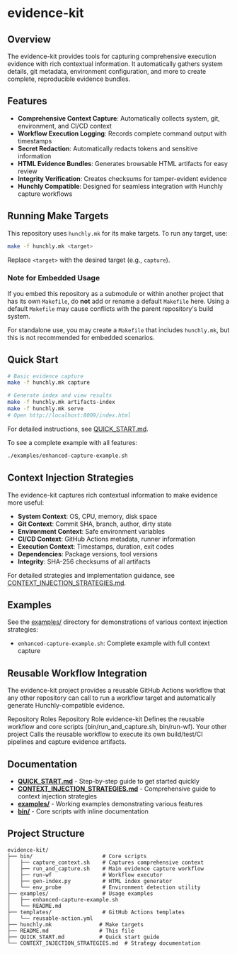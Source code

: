 # evidence-kit


## Overview

The evidence-kit provides tools for capturing comprehensive execution evidence with rich contextual information. It automatically gathers system details, git metadata, environment configuration, and more to create complete, reproducible evidence bundles.

## Features

- **Comprehensive Context Capture**: Automatically collects system, git, environment, and CI/CD context
- **Workflow Execution Logging**: Records complete command output with timestamps
- **Secret Redaction**: Automatically redacts tokens and sensitive information
- **HTML Evidence Bundles**: Generates browsable HTML artifacts for easy review
- **Integrity Verification**: Creates checksums for tamper-evident evidence
- **Hunchly Compatible**: Designed for seamless integration with Hunchly capture workflows

## Running Make Targets

This repository uses `hunchly.mk` for its make targets. To run any target, use:

```bash
make -f hunchly.mk <target>
```

Replace `<target>` with the desired target (e.g., `capture`).

### Note for Embedded Usage

If you embed this repository as a submodule or within another project that has its own `Makefile`, do **not** add or rename a default `Makefile` here. Using a default `Makefile` may cause conflicts with the parent repository's build system.

For standalone use, you may create a `Makefile` that includes `hunchly.mk`, but this is not recommended for embedded scenarios.



## Quick Start

```bash
# Basic evidence capture
make -f hunchly.mk capture

# Generate index and view results
make -f hunchly.mk artifacts-index
make -f hunchly.mk serve
# Open http://localhost:8009/index.html
```

For detailed instructions, see [QUICK_START.md](QUICK_START.md).

To see a complete example with all features:

```bash
./examples/enhanced-capture-example.sh
```

## Context Injection Strategies

The evidence-kit captures rich contextual information to make evidence more useful:

- **System Context**: OS, CPU, memory, disk space
- **Git Context**: Commit SHA, branch, author, dirty state
- **Environment Context**: Safe environment variables
- **CI/CD Context**: GitHub Actions metadata, runner information
- **Execution Context**: Timestamps, duration, exit codes
- **Dependencies**: Package versions, tool versions
- **Integrity**: SHA-256 checksums of all artifacts

For detailed strategies and implementation guidance, see [CONTEXT_INJECTION_STRATEGIES.md](CONTEXT_INJECTION_STRATEGIES.md).

## Examples

See the [examples/](examples/) directory for demonstrations of various context injection strategies:

- `enhanced-capture-example.sh`: Complete example with full context capture

## Reusable Workflow Integration

The evidence-kit project provides a reusable GitHub Actions workflow that any other repository can call to run a workflow target and automatically generate Hunchly-compatible evidence.

Repository Roles
Repository	Role
evidence-kit	Defines the reusable workflow and core scripts (bin/run_and_capture.sh, bin/run-wf).
Your other project	Calls the reusable workflow to execute its own build/test/CI pipelines and capture evidence artifacts.

## Documentation

- **[QUICK_START.md](QUICK_START.md)** - Step-by-step guide to get started quickly
- **[CONTEXT_INJECTION_STRATEGIES.md](CONTEXT_INJECTION_STRATEGIES.md)** - Comprehensive guide to context injection strategies
- **[examples/](examples/)** - Working examples demonstrating various features
- **[bin/](bin/)** - Core scripts with inline documentation

## Project Structure

```
evidence-kit/
├── bin/                      # Core scripts
│   ├── capture_context.sh    # Captures comprehensive context
│   ├── run_and_capture.sh    # Main evidence capture workflow
│   ├── run-wf                # Workflow executor
│   ├── gen-index.py          # HTML index generator
│   └── env_probe             # Environment detection utility
├── examples/                 # Usage examples
│   ├── enhanced-capture-example.sh
│   └── README.md
├── templates/                # GitHub Actions templates
│   └── reusable-action.yml
├── hunchly.mk               # Make targets
├── README.md                # This file
├── QUICK_START.md           # Quick start guide
└── CONTEXT_INJECTION_STRATEGIES.md  # Strategy documentation
```